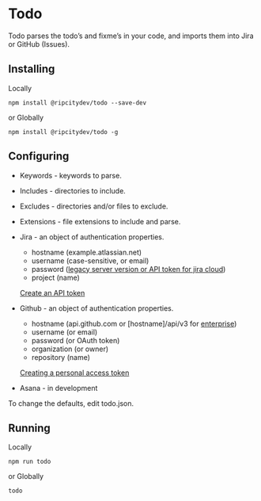 # Todo
Todo parses the todo’s and fixme’s in your code, and imports them into Jira or GitHub (Issues).

## Installing

Locally
```
npm install @ripcitydev/todo --save-dev
```
or Globally
```
npm install @ripcitydev/todo -g
```

## Configuring

* Keywords - keywords to parse.

* Includes - directories to include.

* Excludes - directories and/or files to exclude.

* Extensions - file extensions to include and parse.

* Jira - an object of authentication properties.
  * hostname (example.atlassian.net)
  * username (case-sensitive, or email)
  * password ([legacy server version or API token for jira cloud](https://www.npmjs.com/package/jira-connector))
  * project (name)

  [Create an API token](https://confluence.atlassian.com/cloud/api-tokens-938839638.html)

* Github - an object of authentication properties.
  * hostname (api.github.com or [hostname]/api/v3 for [enterprise](https://developer.github.com/enterprise/2.17/v3/#authentication))
  * username (or email)
  * password (or OAuth token)
  * organization (or owner)
  * repository (name)

  [Creating a personal access token](https://help.github.com/en/github/authenticating-to-github/creating-a-personal-access-token-for-the-command-line)

* Asana - in development

To change the defaults, edit todo.json.

## Running

Locally
```
npm run todo
```
or Globally
```
todo
```